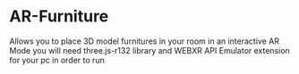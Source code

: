 # AR-Furniture
Allows you to place 3D model furnitures in your room in an interactive AR Mode 
you will need three.js-r132 library and WEBXR API Emulator extension for your pc  in order to run
